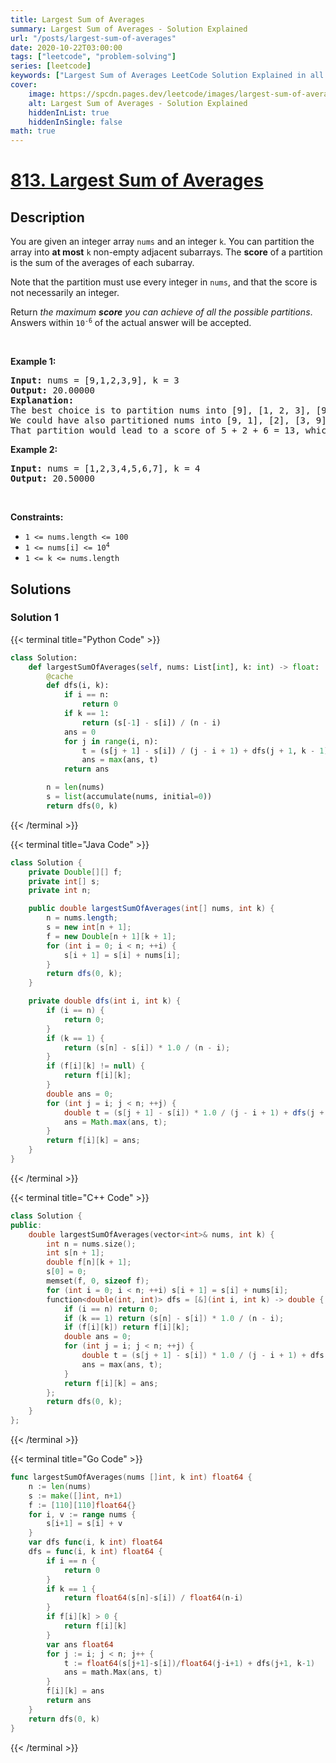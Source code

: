 ```yaml
---
title: Largest Sum of Averages
summary: Largest Sum of Averages - Solution Explained
url: "/posts/largest-sum-of-averages"
date: 2020-10-22T03:00:00
tags: ["leetcode", "problem-solving"]
series: [leetcode]
keywords: ["Largest Sum of Averages LeetCode Solution Explained in all languages", "813", "leetcode question 813", "Largest Sum of Averages", "LeetCode", "leetcode solution in Python3 C++ Java Go PHP Ruby Swift TypeScript Rust C# JavaScript C", "GeeksforGeeks", "InterviewBit", "Coding Ninjas", "HackerRank", "HackerEarth", "CodeChef", "TopCoder", "AlgoExpert", "freeCodeCamp", "Codeforces", "GitHub", "AtCoder", "Samir Paul"]
cover:
    image: https://spcdn.pages.dev/leetcode/images/largest-sum-of-averages.webp
    alt: Largest Sum of Averages - Solution Explained
    hiddenInList: true
    hiddenInSingle: false
math: true
---
```



# [813. Largest Sum of Averages](https://leetcode.com/problems/largest-sum-of-averages)


## Description

<p>You are given an integer array <code>nums</code> and an integer <code>k</code>. You can partition the array into <strong>at most</strong> <code>k</code> non-empty adjacent subarrays. The <strong>score</strong> of a partition is the sum of the averages of each subarray.</p>

<p>Note that the partition must use every integer in <code>nums</code>, and that the score is not necessarily an integer.</p>

<p>Return <em>the maximum <strong>score</strong> you can achieve of all the possible partitions</em>. Answers within <code>10<sup>-6</sup></code> of the actual answer will be accepted.</p>

<p>&nbsp;</p>
<p><strong class="example">Example 1:</strong></p>

<pre>
<strong>Input:</strong> nums = [9,1,2,3,9], k = 3
<strong>Output:</strong> 20.00000
<strong>Explanation:</strong> 
The best choice is to partition nums into [9], [1, 2, 3], [9]. The answer is 9 + (1 + 2 + 3) / 3 + 9 = 20.
We could have also partitioned nums into [9, 1], [2], [3, 9], for example.
That partition would lead to a score of 5 + 2 + 6 = 13, which is worse.
</pre>

<p><strong class="example">Example 2:</strong></p>

<pre>
<strong>Input:</strong> nums = [1,2,3,4,5,6,7], k = 4
<strong>Output:</strong> 20.50000
</pre>

<p>&nbsp;</p>
<p><strong>Constraints:</strong></p>

<ul>
	<li><code>1 &lt;= nums.length &lt;= 100</code></li>
	<li><code>1 &lt;= nums[i] &lt;= 10<sup>4</sup></code></li>
	<li><code>1 &lt;= k &lt;= nums.length</code></li>
</ul>

## Solutions

### Solution 1

<!-- tabs:start -->

{{< terminal title="Python Code" >}}
```python
class Solution:
    def largestSumOfAverages(self, nums: List[int], k: int) -> float:
        @cache
        def dfs(i, k):
            if i == n:
                return 0
            if k == 1:
                return (s[-1] - s[i]) / (n - i)
            ans = 0
            for j in range(i, n):
                t = (s[j + 1] - s[i]) / (j - i + 1) + dfs(j + 1, k - 1)
                ans = max(ans, t)
            return ans

        n = len(nums)
        s = list(accumulate(nums, initial=0))
        return dfs(0, k)
```
{{< /terminal >}}

{{< terminal title="Java Code" >}}
```java
class Solution {
    private Double[][] f;
    private int[] s;
    private int n;

    public double largestSumOfAverages(int[] nums, int k) {
        n = nums.length;
        s = new int[n + 1];
        f = new Double[n + 1][k + 1];
        for (int i = 0; i < n; ++i) {
            s[i + 1] = s[i] + nums[i];
        }
        return dfs(0, k);
    }

    private double dfs(int i, int k) {
        if (i == n) {
            return 0;
        }
        if (k == 1) {
            return (s[n] - s[i]) * 1.0 / (n - i);
        }
        if (f[i][k] != null) {
            return f[i][k];
        }
        double ans = 0;
        for (int j = i; j < n; ++j) {
            double t = (s[j + 1] - s[i]) * 1.0 / (j - i + 1) + dfs(j + 1, k - 1);
            ans = Math.max(ans, t);
        }
        return f[i][k] = ans;
    }
}
```
{{< /terminal >}}

{{< terminal title="C++ Code" >}}
```cpp
class Solution {
public:
    double largestSumOfAverages(vector<int>& nums, int k) {
        int n = nums.size();
        int s[n + 1];
        double f[n][k + 1];
        s[0] = 0;
        memset(f, 0, sizeof f);
        for (int i = 0; i < n; ++i) s[i + 1] = s[i] + nums[i];
        function<double(int, int)> dfs = [&](int i, int k) -> double {
            if (i == n) return 0;
            if (k == 1) return (s[n] - s[i]) * 1.0 / (n - i);
            if (f[i][k]) return f[i][k];
            double ans = 0;
            for (int j = i; j < n; ++j) {
                double t = (s[j + 1] - s[i]) * 1.0 / (j - i + 1) + dfs(j + 1, k - 1);
                ans = max(ans, t);
            }
            return f[i][k] = ans;
        };
        return dfs(0, k);
    }
};
```
{{< /terminal >}}

{{< terminal title="Go Code" >}}
```go
func largestSumOfAverages(nums []int, k int) float64 {
	n := len(nums)
	s := make([]int, n+1)
	f := [110][110]float64{}
	for i, v := range nums {
		s[i+1] = s[i] + v
	}
	var dfs func(i, k int) float64
	dfs = func(i, k int) float64 {
		if i == n {
			return 0
		}
		if k == 1 {
			return float64(s[n]-s[i]) / float64(n-i)
		}
		if f[i][k] > 0 {
			return f[i][k]
		}
		var ans float64
		for j := i; j < n; j++ {
			t := float64(s[j+1]-s[i])/float64(j-i+1) + dfs(j+1, k-1)
			ans = math.Max(ans, t)
		}
		f[i][k] = ans
		return ans
	}
	return dfs(0, k)
}
```
{{< /terminal >}}

<!-- tabs:end -->

<!-- end -->
